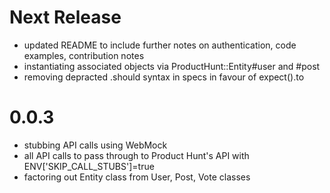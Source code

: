 # Next Release

- updated README to include further notes on authentication, code examples, contribution notes
- instantiating associated objects via ProductHunt::Entity#user and #post
- removing depracted .should syntax in specs in favour of expect().to

# 0.0.3

- stubbing API calls using WebMock
- all API calls to pass through to Product Hunt's API with ENV['SKIP_CALL_STUBS']=true
- factoring out Entity class from User, Post, Vote classes

